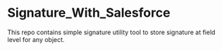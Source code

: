 # Signature_With_Salesforce
This repo contains simple signature utility tool to store signature at field level for any object.
